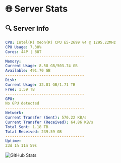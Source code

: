 # 🌐 Server Stats
## 🔍 Server Info
```yaml
CPU: Intel(R) Xeon(R) CPU E5-2699 v4 @ 1295.22MHz
CPU Usage: 7.30%
Cores: 44P | 88T
-----------------------------------
Memory:
Current Usage: 8.58 GB/503.74 GB
Available: 491.70 GB
-----------------------------------
Disk:
Current Usage: 32.81 GB/1.71 TB
Free: 1.59 TB
-----------------------------------
GPU:
No GPU detected
-----------------------------------
Network:
Current Transfer (Sent): 570.22 KB/s
Current Transfer (Received): 64.86 KB/s
Total Sent: 1.18 TB
Total Received: 239.59 GB
-----------------------------------
Uptime:
23d 1h 11m 59s
```
![GitHub Stats](https://img.shields.io/badge/Updated-2025-05-12_18:20:47-blue)
